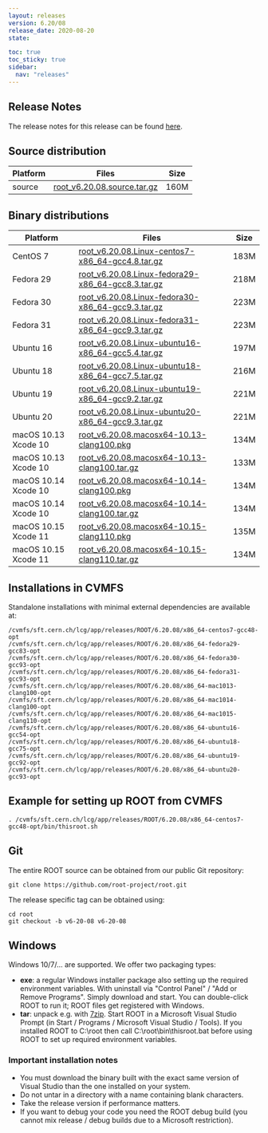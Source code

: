 ```yaml
---
layout: releases
version: 6.20/08
release_date: 2020-08-20
state:

toc: true
toc_sticky: true
sidebar:
  nav: "releases"
---
```



## Release Notes

The release notes for this release can be found [here](https://root.cern/doc/v620/release-notes.html#release-6.2008).

## Source distribution

| Platform       | Files | Size |
|-----------|-------|-----|
| source | [root_v6.20.08.source.tar.gz](https://root.cern/download/root_v6.20.08.source.tar.gz) | 160M |


## Binary distributions

| Platform       | Files | Size |
|-----------|-------|-----|
| CentOS 7 | [root_v6.20.08.Linux-centos7-x86_64-gcc4.8.tar.gz](https://root.cern/download/root_v6.20.08.Linux-centos7-x86_64-gcc4.8.tar.gz) | 183M |
| Fedora 29 | [root_v6.20.08.Linux-fedora29-x86_64-gcc8.3.tar.gz](https://root.cern/download/root_v6.20.08.Linux-fedora29-x86_64-gcc8.3.tar.gz) | 218M |
| Fedora 30 | [root_v6.20.08.Linux-fedora30-x86_64-gcc9.3.tar.gz](https://root.cern/download/root_v6.20.08.Linux-fedora30-x86_64-gcc9.3.tar.gz) | 223M |
| Fedora 31 | [root_v6.20.08.Linux-fedora31-x86_64-gcc9.3.tar.gz](https://root.cern/download/root_v6.20.08.Linux-fedora31-x86_64-gcc9.3.tar.gz) | 223M |
| Ubuntu 16 | [root_v6.20.08.Linux-ubuntu16-x86_64-gcc5.4.tar.gz](https://root.cern/download/root_v6.20.08.Linux-ubuntu16-x86_64-gcc5.4.tar.gz) | 197M |
| Ubuntu 18 | [root_v6.20.08.Linux-ubuntu18-x86_64-gcc7.5.tar.gz](https://root.cern/download/root_v6.20.08.Linux-ubuntu18-x86_64-gcc7.5.tar.gz) | 216M |
| Ubuntu 19 | [root_v6.20.08.Linux-ubuntu19-x86_64-gcc9.2.tar.gz](https://root.cern/download/root_v6.20.08.Linux-ubuntu19-x86_64-gcc9.2.tar.gz) | 221M |
| Ubuntu 20 | [root_v6.20.08.Linux-ubuntu20-x86_64-gcc9.3.tar.gz](https://root.cern/download/root_v6.20.08.Linux-ubuntu20-x86_64-gcc9.3.tar.gz) | 221M |
| macOS 10.13 Xcode 10 | [root_v6.20.08.macosx64-10.13-clang100.pkg](https://root.cern/download/root_v6.20.08.macosx64-10.13-clang100.pkg) | 134M |
| macOS 10.13 Xcode 10 | [root_v6.20.08.macosx64-10.13-clang100.tar.gz](https://root.cern/download/root_v6.20.08.macosx64-10.13-clang100.tar.gz) | 133M |
| macOS 10.14 Xcode 10 | [root_v6.20.08.macosx64-10.14-clang100.pkg](https://root.cern/download/root_v6.20.08.macosx64-10.14-clang100.pkg) | 134M |
| macOS 10.14 Xcode 10 | [root_v6.20.08.macosx64-10.14-clang100.tar.gz](https://root.cern/download/root_v6.20.08.macosx64-10.14-clang100.tar.gz) | 134M |
| macOS 10.15 Xcode 11 | [root_v6.20.08.macosx64-10.15-clang110.pkg](https://root.cern/download/root_v6.20.08.macosx64-10.15-clang110.pkg) | 135M |
| macOS 10.15 Xcode 11 | [root_v6.20.08.macosx64-10.15-clang110.tar.gz](https://root.cern/download/root_v6.20.08.macosx64-10.15-clang110.tar.gz) | 134M |


## Installations in CVMFS

Standalone installations with minimal external dependencies are available at:
~~~
/cvmfs/sft.cern.ch/lcg/app/releases/ROOT/6.20.08/x86_64-centos7-gcc48-opt
/cvmfs/sft.cern.ch/lcg/app/releases/ROOT/6.20.08/x86_64-fedora29-gcc83-opt
/cvmfs/sft.cern.ch/lcg/app/releases/ROOT/6.20.08/x86_64-fedora30-gcc93-opt
/cvmfs/sft.cern.ch/lcg/app/releases/ROOT/6.20.08/x86_64-fedora31-gcc93-opt
/cvmfs/sft.cern.ch/lcg/app/releases/ROOT/6.20.08/x86_64-mac1013-clang100-opt
/cvmfs/sft.cern.ch/lcg/app/releases/ROOT/6.20.08/x86_64-mac1014-clang100-opt
/cvmfs/sft.cern.ch/lcg/app/releases/ROOT/6.20.08/x86_64-mac1015-clang110-opt
/cvmfs/sft.cern.ch/lcg/app/releases/ROOT/6.20.08/x86_64-ubuntu16-gcc54-opt
/cvmfs/sft.cern.ch/lcg/app/releases/ROOT/6.20.08/x86_64-ubuntu18-gcc75-opt
/cvmfs/sft.cern.ch/lcg/app/releases/ROOT/6.20.08/x86_64-ubuntu19-gcc92-opt
/cvmfs/sft.cern.ch/lcg/app/releases/ROOT/6.20.08/x86_64-ubuntu20-gcc93-opt
~~~


## Example for setting up ROOT from CVMFS

~~~
. /cvmfs/sft.cern.ch/lcg/app/releases/ROOT/6.20.08/x86_64-centos7-gcc48-opt/bin/thisroot.sh
~~~

## Git

The entire ROOT source can be obtained from our public Git repository:

~~~
git clone https://github.com/root-project/root.git
~~~
The release specific tag can be obtained using:
~~~
cd root
git checkout -b v6-20-08 v6-20-08
~~~


## Windows

Windows 10/7/... are supported. We offer two packaging types:

 * **exe**: a regular Windows installer package also setting up the required environment variables. With uninstall via "Control Panel" / "Add or Remove Programs". Simply download and start. You can double-click ROOT to run it; ROOT files get registered with Windows.
 * **tar**: unpack e.g. with [7zip](https://www.7-zip.org). Start ROOT in a Microsoft Visual Studio Prompt (in Start / Programs / Microsoft Visual Studio / Tools). If you installed ROOT to C:\root then call C:\root\bin\thisroot.bat before using ROOT to set up required environment variables.

### Important installation notes

 * You must download the binary built with the exact same version of Visual Studio than the one installed on your system.
 * Do not untar in a directory with a name containing blank characters.
 * Take the release version if performance matters.
 * If you want to debug your code you need the ROOT debug build (you cannot mix release / debug builds due to a Microsoft restriction).
